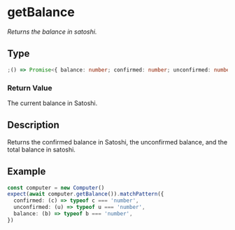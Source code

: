 # getBalance

_Returns the balance in satoshi._

## Type

```ts
;() => Promise<{ balance: number; confirmed: number; unconfirmed: number }>
```

### Return Value

The current balance in Satoshi.

## Description

Returns the confirmed balance in Satoshi, the unconfirmed balance, and the total balance in satoshi.

## Example

```ts
const computer = new Computer()
expect(await computer.getBalance()).matchPattern({
  confirmed: (c) => typeof c === 'number',
  unconfirmed: (u) => typeof u === 'number',
  balance: (b) => typeof b === 'number',
})
```
